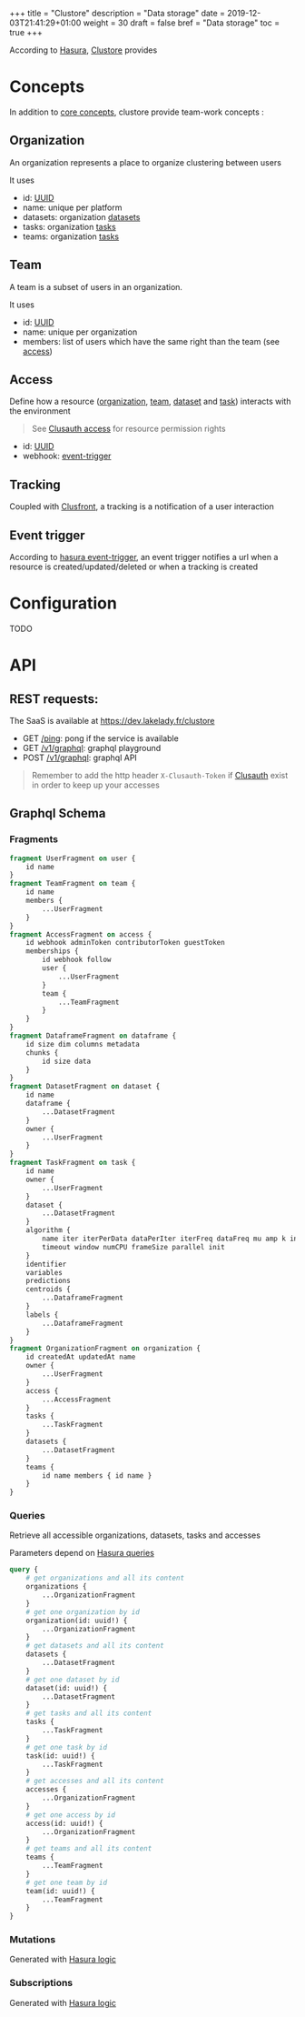 +++
title = "Clustore"
description = "Data storage"
date = 2019-12-03T21:41:29+01:00
weight = 30
draft = false
bref = "Data storage"
toc = true
+++

According to [Hasura](https://hasura.io), [Clustore](https://github.com/wearelumenai/clustore) provides 

# Concepts

In addition to [core concepts](/docs/platform/concepts), clustore provide team-work concepts :

## Organization

An organization represents a place to organize clustering between users

It uses

- id: [UUID](https://tools.ietf.org/html/rfc4122)
- name: unique per platform
- datasets: organization [datasets](/docs/platform/concepts#dataset)
- tasks: organization [tasks](/docs/platform/concepts#task)
- teams: organization [tasks](/docs/platform/concepts#task)

## Team

A team is a subset of users in an organization.

It uses

- id: [UUID](https://tools.ietf.org/html/rfc4122)
- name: unique per organization
- members: list of users which have the same right than the team (see [access](#access))

## Access

Define how a resource ([organization](#organization), [team](#team), [dataset](/docs/platform/concepts#dataset) and [task](/docs/platform/concepts#task)) interacts with the environment

> See [Clusauth access](/docs/platform/clusauth#access) for resource permission rights

- id: [UUID](https://tools.ietf.org/html/rfc4122)
- webhook: [event-trigger](#event-trigger)

## Tracking

Coupled with [Clusfront](/docs/platform/clusfront#tracking), a tracking is a notification of a user interaction

## Event trigger

According to [hasura event-trigger](https://hasura.io/docs/1.0/graphql/manual/event-triggers/payload.html#trigger-payload), an event trigger notifies a url when a resource is created/updated/deleted or when a tracking is created

# Configuration

TODO

# API

## REST requests:

The SaaS is available at https://dev.lakelady.fr/clustore

- GET [/ping](https://dev.lakelady.fr/clustore): pong if the service is available
- GET [/v1/graphql](https://dev.lakelady.fr/clustore/v1/graphql): graphql playground
- POST [/v1/graphql](https://dev.lakelady.fr/clustore/v1/graphql): graphql API

> Remember to add the http header `X-Clusauth-Token` if [Clusauth](/docs/platform/clusauth#token) exist in order to keep up your accesses

## Graphql Schema

### Fragments

```graphql
fragment UserFragment on user {
    id name
}
fragment TeamFragment on team {
    id name
    members {
        ...UserFragment
    }
}
fragment AccessFragment on access {
    id webhook adminToken contributorToken guestToken
    memberships {
        id webhook follow
        user {
            ...UserFragment
        }
        team {
            ...TeamFragment
        }
    }
}
fragment DataframeFragment on dataframe {
    id size dim columns metadata
    chunks {
        id size data
    }
}
fragment DatasetFragment on dataset {
    id name
    dataframe {
        ...DatasetFragment
    }
    owner {
        ...UserFragment
    }
}
fragment TaskFragment on task {
    id name
    owner {
        ...UserFragment
    }
    dataset {
        ...DatasetFragment
    }
    algorithm {
        name iter iterPerData dataPerIter iterFreq dataFreq mu amp k initK
        timeout window numCPU frameSize parallel init
    }
    identifier
    variables
    predictions
    centroids {
        ...DataframeFragment
    }
    labels {
        ...DataframeFragment
    }
}
fragment OrganizationFragment on organization {
    id createdAt updatedAt name
    owner {
        ...UserFragment
    }
    access {
        ...AccessFragment
    }
    tasks {
        ...TaskFragment
    }
    datasets {
        ...DatasetFragment
    }
    teams {
        id name members { id name }
    }
}
```

### Queries

Retrieve all accessible organizations, datasets, tasks and accesses

Parameters depend on [Hasura queries](https://hasura.io/docs/1.0/graphql/manual/queries/index.html)

```graphql
query {
    # get organizations and all its content
    organizations {
        ...OrganizationFragment
    }
    # get one organization by id
    organization(id: uuid!) {
        ...OrganizationFragment
    }
    # get datasets and all its content
    datasets {
        ...DatasetFragment
    }
    # get one dataset by id
    dataset(id: uuid!) {
        ...DatasetFragment
    }
    # get tasks and all its content
    tasks {
        ...TaskFragment
    }
    # get one task by id
    task(id: uuid!) {
        ...TaskFragment
    }
    # get accesses and all its content
    accesses {
        ...OrganizationFragment
    }
    # get one access by id
    access(id: uuid!) {
        ...OrganizationFragment
    }
    # get teams and all its content
    teams {
        ...TeamFragment
    }
    # get one team by id
    team(id: uuid!) {
        ...TeamFragment
    }
}
```

### Mutations

Generated with [Hasura logic](https://hasura.io/docs/1.0/graphql/manual/mutations/index.html)

### Subscriptions

Generated with [Hasura logic](https://hasura.io/docs/1.0/graphql/manual/subscriptions/index.html)
